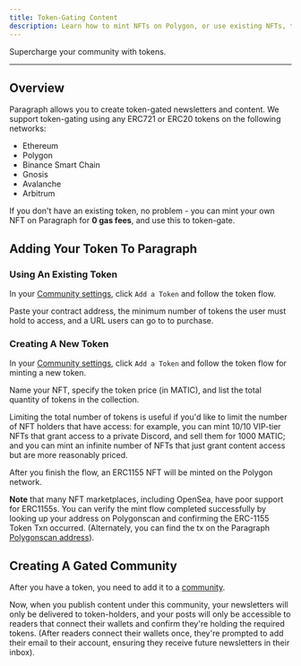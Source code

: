 ```yaml
---
title: Token-Gating Content
description: Learn how to mint NFTs on Polygon, or use existing NFTs, to gate content.
---
```


Supercharge your community with tokens.

---

## Overview

Paragraph allows you to create token-gated newsletters and content. We support token-gating using any ERC721 or ERC20 tokens on the following networks:

* Ethereum
* Polygon
* Binance Smart Chain
* Gnosis
* Avalanche
* Arbitrum

If you don't have an existing token, no problem - you can mint your own NFT on Paragraph for **0 gas fees**, and use this to token-gate.


## Adding Your Token To Paragraph
### Using An Existing Token

In your [Community settings](https://paragraph.xyz/settings/publication/communities), click `Add a Token` and follow the token flow.

Paste your contract address, the minimum number of tokens the user must hold to access, and a URL users can go to to purchase.

### Creating A New Token

In your [Community settings](https://paragraph.xyz/settings/publication/communities), click `Add a Token` and follow the token flow for minting a new token.

Name your NFT, specify the token price (in MATIC), and list the total quantity of tokens in the collection.

Limiting the total number of tokens is useful if you'd like to limit the number of NFT holders that have access: for example, you can mint 10/10 VIP-tier NFTs that grant access to a private Discord, and sell them for 1000 MATIC; and you can mint an infinite number of NFTs that just grant content access but are more reasonably priced.

After you finish the flow, an ERC1155 NFT will be minted on the Polygon network.

**Note** that many NFT marketplaces, including OpenSea, have poor support for ERC1155s. You can verify the mint flow completed successfully by looking up your address on Polygonscan and confirming the ERC-1155 Token Txn occurred. (Alternately, you can find the tx on the Paragraph [Polygonscan address](https://polygonscan.com/address/0xc9ddb5E37165827BBBFf15b582E232C06862C4E8)).


## Creating A Gated Community

After you have a token, you need to add it to a [community](/docs/creating-posts#communities).

Now, when you publish content under this community, your newsletters will only be delivered to token-holders, and your posts will only be accessible to readers that connect their wallets and confirm they're holding the required tokens. (After readers connect their wallets once, they're prompted to add their email to their account, ensuring they receive future newsletters in their inbox).
